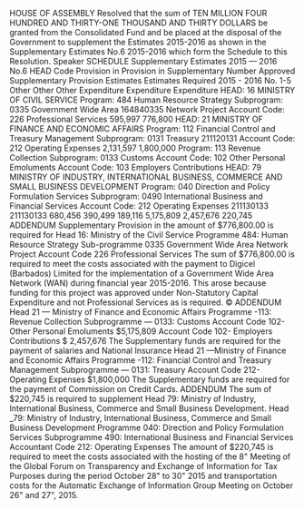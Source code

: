 HOUSE OF ASSEMBLY
Resolved that the sum of TEN MILLION FOUR HUNDRED AND THIRTY-ONE THOUSAND AND THIRTY DOLLARS be granted from the Consolidated Fund and be placed at the disposal of the Government to supplement the Estimates 2015-2016 as shown in the Supplementary Estimates No.6 2015-2016 which form the Schedule to this Resolution.
Speaker
SCHEDULE
Supplementary Estimates 2015 — 2016 No.6
HEAD Code Provision in Provision in Supplementary Number Approved Supplementary Provision Estimates Estimates Required 2015 - 2016 No. 1-5 Other Other Other Expenditure Expenditure Expenditure HEAD: 16 MINISTRY OF CIVIL SERVICE Program: 484 Human Resource Strategy Subprogram: 0335 Government Wide Area 164840335 Network Project Account Code: 226 Professional Services 595,997 776,800 HEAD: 21 MINISTRY OF FINANCE AND ECONOMIC AFFAIRS Program: 112 Financial Control and Treasury Management Subprogram: 0131 Treasury 211120131 Account Code: 212 Operating Expenses 2,131,597 1,800,000
Program: 113 Revenue Collection Subprogram: 0133 Customs Account Code: 102 Other Personal Emoluments Account Code: 103 Employers Contributions HEAD: 79 MINISTRY OF INDUSTRY, INTERNATIONAL BUSINESS, COMMERCE AND SMALL BUSINESS DEVELOPMENT Program: 040 Direction and Policy Formulation Services Subprogram: 0490 International Business and Financial Services Account Code: 212 Operating Expenses 211130133 211130133 680,456 390,499 189,116
5,175,809
2,457,676
220,745
ADDENDUM
Supplementary Provision in the amount of $776,800.00 is required for
Head 16:
Ministry of the Civil Service
Programme 484:
Human Resource Strategy
Sub-programme 0335 Government Wide Area Network Project
Account Code 226 Professional Services
The sum of $776,800.00 is required to meet the costs associated with the payment to Digicel (Barbados) Limited for the implementation of a Government Wide Area Network (WAN) during financial year 2015-2016. This arose because funding for this project was approved under Non-Statutory Capital Expenditure and not Professional Services as is required. ©
ADDENDUM
Head 21 — Ministry of Finance and Economic Affairs Programme -113: Revenue Collection
Subprogramme — 0133: Customs
Account Code 102- Other Personal Emoluments $5,175,809
Account Code 102- Employers Contributions $ 2,457,676
The Supplementary funds are required for the payment of salaries and National Insurance
Head 21 —Ministry of Finance and Economic Affairs Programme -112: Financial Control and Treasury Management
Subprogramme — 0131: Treasury
Account Code 212-Operating Expenses $1,800,000
The Supplementary funds are required for the payment of Commission on Credit Cards.
ADDENDUM
The sum of $220,745 is required to supplement Head 79: Ministry of Industry, International Business, Commerce and Small Business Development.
Head _79: Ministry of Industry, International Business, Commerce and Small Business Development
Programme 040: Direction and Policy Formulation Services
Subprogramme 490: International Business and Financial Services
Accountant Code 212: Operating Expenses
The amount of $220,745 is required to meet the costs associated with the hosting of the 8" Meeting of the Global Forum on Transparency and Exchange of Information for Tax Purposes during the period October 28" to 30" 2015 and transportation costs for the Automatic Exchange of Information Group Meeting on October 26" and 27", 2015.
